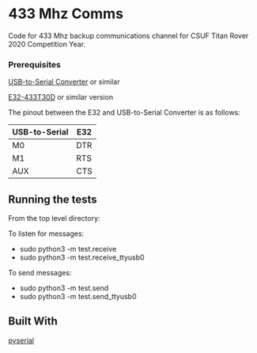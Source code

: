 # 433 Mhz Comms

Code for 433 Mhz backup communications channel for CSUF Titan Rover 2020 Competition Year.

### Prerequisites

[USB-to-Serial Converter](https://www.amazon.com/HiLetgo-FT232RL-Converter-Adapter-Breakout/dp/B00IJXZQ7C) or similar

[E32-433T30D](http://www.ebyte.com/en/product-view-news.aspx?id=108) or similar version

The pinout between the E32 and USB-to-Serial Converter is as follows:

| USB-to-Serial | E32 |
| ------------- | --- |
| M0            | DTR |
| M1            | RTS |
| AUX           | CTS |

## Running the tests

From the top level directory:

To listen for messages:

- sudo python3 -m test.receive
- sudo python3 -m test.receive_ttyusb0

To send messages:

- sudo python3 -m test.send
- sudo python3 -m test.send_ttyusb0

## Built With

[pyserial](https://pythonhosted.org/pyserial/)
